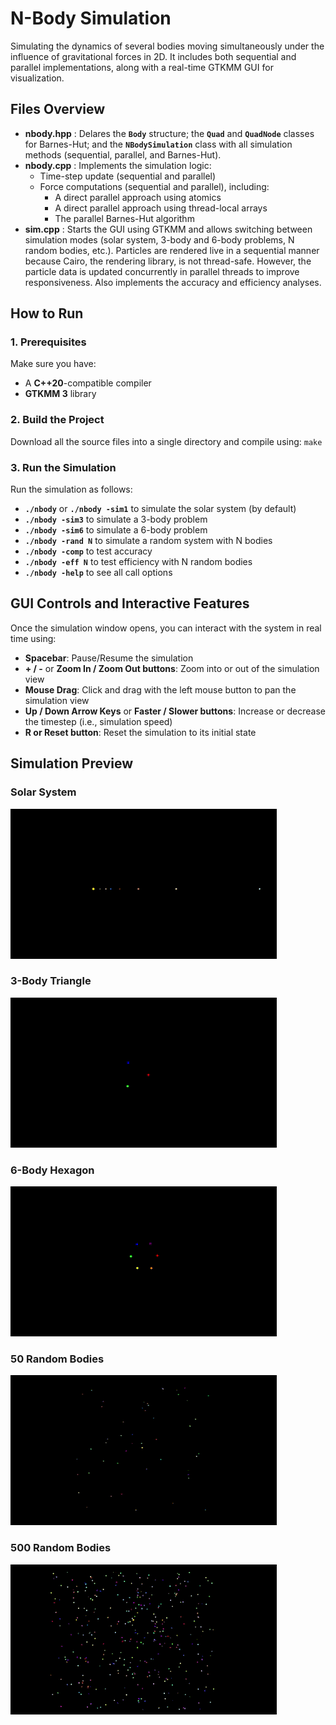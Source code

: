 # N-Body Simulation
 Simulating the dynamics of several bodies moving simultaneously under the influence of gravitational forces in 2D. It includes both sequential and parallel implementations, along with a real-time GTKMM GUI for visualization.

## Files Overview

- **nbody.hpp** :  Delares the **`Body`**  structure; the **`Quad`**  and **`QuadNode`** classes for Barnes-Hut; and the **`NBodySimulation`** class with all simulation methods (sequential, parallel, and Barnes-Hut).
- **nbody.cpp** : Implements the simulation logic:
  - Time-step update (sequential and parallel)
  - Force computations (sequential and parallel), including:
    - A direct parallel approach using atomics
    - A direct parallel approach using thread-local arrays
    - The parallel Barnes-Hut algorithm
- **sim.cpp** : Starts the GUI using GTKMM and allows switching between simulation modes (solar system, 3-body and 6-body problems, N random bodies, etc.). Particles are rendered live in a sequential manner because Cairo, the rendering library, is not thread-safe. However, the particle data is updated concurrently in parallel threads to improve responsiveness. Also implements the accuracy and efficiency analyses.

## How to Run
### 1. Prerequisites
Make sure you have:
- A **C++20**-compatible compiler
- **GTKMM 3** library
### 2. Build the Project
Download all the source files into a single directory and compile using: `make`
### 3. Run the Simulation
Run the simulation as follows:
  - **`./nbody`** or **`./nbody -sim1`** to simulate the solar system (by default)
  - **`./nbody -sim3`** to simulate a 3-body problem
  - **`./nbody -sim6`** to simulate a 6-body problem
  - **`./nbody -rand N`** to simulate a random system with N bodies
  - **`./nbody -comp`** to test accuracy
  - **`./nbody -eff N`** to test efficiency with N random bodies
  - **`./nbody -help`** to see all call options

## GUI Controls and Interactive Features

Once the simulation window opens, you can interact with the system in real time using:

- **Spacebar**: Pause/Resume the simulation
- **+ / -** or **Zoom In / Zoom Out buttons**: Zoom into or out of the simulation view
- **Mouse Drag**: Click and drag with the left mouse button to pan the simulation view
- **Up / Down Arrow Keys** or **Faster / Slower buttons**: Increase or decrease the timestep (i.e., simulation speed)
- **R or Reset button**: Reset the simulation to its initial state

## Simulation Preview

### Solar System
![Sim](gifs/solarsys.gif)

### 3-Body Triangle
![Sim](gifs/3bod.gif)

### 6-Body Hexagon
![Sim](gifs/6bod.gif)

### 50 Random Bodies
![Sim](gifs/rand50.gif)

### 500 Random Bodies
![Sim](gifs/rand500.gif)
